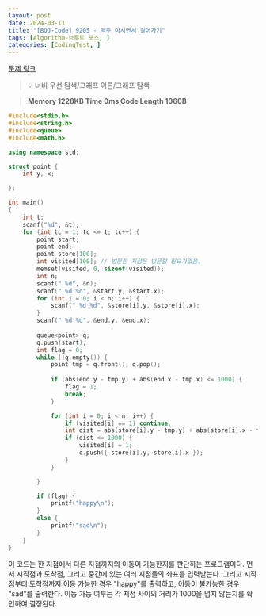 ```yaml
---
layout: post
date: 2024-03-11
title: "[BOJ-Code] 9205 - 맥주 마시면서 걸어가기"
tags: [Algorithm-브루트 포스, ]
categories: [CodingTest, ]
---
```


[문제 링크](https://www.acmicpc.net/problem/9205)


> 💡 너비 우선 탐색/그래프 이론/그래프 탐색


> **Memory   1228KB                                   Time   0ms                               Code Length   1060B**


```c++
#include<stdio.h>
#include<string.h>
#include<queue>
#include<math.h>

using namespace std;

struct point {
	int y, x;

};

int main()
{
	int t; 
	scanf("%d", &t);
	for (int tc = 1; tc <= t; tc++) {
		point start;
		point end;
		point store[100];
		int visited[100]; // 방문한 지점은 방문할 필요가없음.
		memset(visited, 0, sizeof(visited));
		int n;
		scanf(" %d", &n);
		scanf(" %d %d", &start.y, &start.x);
		for (int i = 0; i < n; i++) {
			scanf(" %d %d", &store[i].y, &store[i].x);
		}
		scanf(" %d %d", &end.y, &end.x);
		
		queue<point> q;
		q.push(start);
		int flag = 0;
		while (!q.empty()) {
			point tmp = q.front(); q.pop();
			
			if (abs(end.y - tmp.y) + abs(end.x - tmp.x) <= 1000) {
				flag = 1;
				break;
			}

			for (int i = 0; i < n; i++) {
				if (visited[i] == 1) continue;
				int dist = abs(store[i].y - tmp.y) + abs(store[i].x - tmp.x);
				if (dist <= 1000) {
					visited[i] = 1;
					q.push({ store[i].y, store[i].x });
				}
			}

		}

		if (flag) {
			printf("happy\n");
		}
		else {
			printf("sad\n");
		}
	}
}
```


이 코드는 한 지점에서 다른 지점까지의 이동이 가능한지를 판단하는 프로그램이다. 먼저 시작점과 도착점, 그리고 중간에 있는 여러 지점들의 좌표를 입력받는다. 그리고 시작점부터 도착점까지 이동 가능한 경우 "happy"를 출력하고, 이동이 불가능한 경우 "sad"를 출력한다. 이동 가능 여부는 각 지점 사이의 거리가 1000을 넘지 않는지를 확인하여 결정된다.

